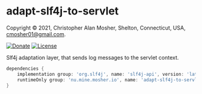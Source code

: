 # adapt-slf4j-to-servlet

Copyright © 2021, Christopher Alan Mosher, Shelton, Connecticut, USA, <cmosher01@gmail.com>.

[![Donate](https://img.shields.io/badge/Donate-PayPal-green.svg)](https://www.paypal.com/cgi-bin/webscr?cmd=_s-xclick&hosted_button_id=CVSSQ2BWDCKQ2)
[![License](https://img.shields.io/github/license/cmosher01/adapt-slf4j-to-servlet.svg)](https://www.gnu.org/licenses/gpl.html)

Slf4j adaptation layer, that sends log messages to the servlet context.

```groovy
dependencies {
    implementation group: 'org.slf4j', name: 'slf4j-api', version: 'latest.integration'
    runtimeOnly group: 'nu.mine.mosher.io', name: 'adapt-slf4j-to-servlet', version: 'latest.release'
}
```
